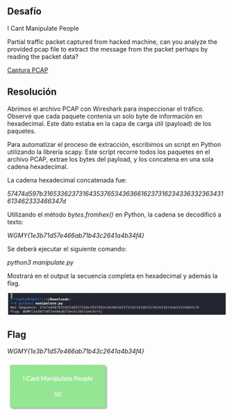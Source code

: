 ## Desafío

I Cant Manipulate People

Partial traffic packet captured from hacked machine, can you analyze the provided pcap file to extract the message from the packet perhaps by reading the packet data?


[Captura PCAP](./traffic.pcap)

## Resolución

Abrimos el archivo PCAP con Wireshark para inspeccionar el tráfico. Observé que cada paquete contenía un solo byte de información en hexadecimal. Este dato estaba en la capa de carga útil (payload) de los paquetes.

Para automatizar el proceso de extracción, escribimos un script en Python utilizando la librería scapy. Este script recorre todos los paquetes en el archivo PCAP, extrae los bytes del payload, y los concatena en una sola cadena hexadecimal.

La cadena hexadecimal concatenada fue:

_57474d597b31653362373164353765343636616237316234336332363431613462333466347d_ 

Utilizando el método _bytes.fromhex()_ en Python, la cadena se decodificó a texto:

_WGMY{1e3b71d57e466ab71b43c2641a4b34f4}_

Se deberá ejecutar el siguiente comando:

_python3 manipulate.py_

Mostrará en el output la secuencia completa en hexadecimal y además la flag.

![Output](./images/script_output.jpg "Script Output")


## Flag

_WGMY{1e3b71d57e466ab71b43c2641a4b34f4}_

![Desafío Resuelto](./images/challenge_solved.jpg "Desafío Resuelto")